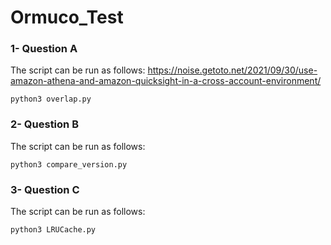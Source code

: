 # Ormuco_Test
### 1- Question A
 The script can be run as follows:
https://noise.getoto.net/2021/09/30/use-amazon-athena-and-amazon-quicksight-in-a-cross-account-environment/
 
```
python3 overlap.py

```

### 2- Question B
 The script can be run as follows:
  

 
```
python3 compare_version.py

```

### 3- Question C
 The script can be run as follows:
  

 
```
python3 LRUCache.py

```
